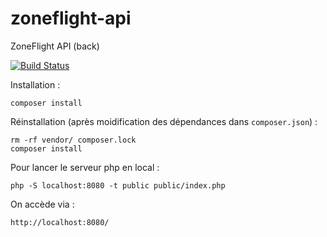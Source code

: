 # zoneflight-api
ZoneFlight API (back)

[![Build Status](https://travis-ci.org/staciekith/zoneflight-api.png)](https://travis-ci.org/staciekith/zoneflight-api)

Installation :
```
composer install
```

Réinstallation (après moidification des dépendances dans `composer.json`) :
```
rm -rf vendor/ composer.lock
composer install
```

Pour lancer le serveur php en local :
```
php -S localhost:8080 -t public public/index.php
```


On accède via :
```
http://localhost:8080/
```
